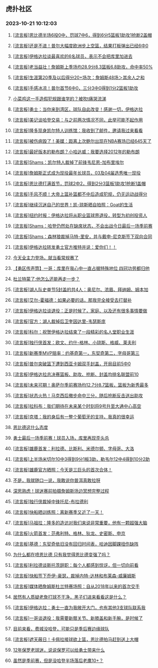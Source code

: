 ## 虎扑社区 
### 2023-10-21 10:12:03

1. [[流言板]恩比德半场6投0中，罚球7中6，得到6分5篮板1助攻1抢断2盖帽](https://bbs.hupu.com/62564997.html)

2. [[流言板]还是不进！普尔大幅度欧洲步上空篮，结果打板弹出已经6中0](https://bbs.hupu.com/62564912.html)

3. [[流言板]伊格达拉谈最喜欢的6名球员，表示不会把库里加进去](https://bbs.hupu.com/62564520.html)

4. [[流言板]老当益壮！詹姆斯上季场均28.9分8.3篮板6.8助攻，命中率50%](https://bbs.hupu.com/62564807.html)

5. [[流言板]生涯第20季及以后得分20+场次：詹姆斯48场＞其余人之和](https://bbs.hupu.com/62564607.html)

6. [[流言板]手感冰凉！普尔首节6中0，三分3中0得到1分2篮板1助攻](https://bbs.hupu.com/62564974.html)

7. [小菜鸡这一手造假犯规跟谁学的？被吹t痛哭流涕](https://bbs.hupu.com/62564343.html)

8. [[流言板]勇士：当你来到湾区，球队自此改变！感谢一切，伊格达拉](https://bbs.hupu.com/62564171.html)

9. [[流言板]美记谈哈登交易：与之前两次情况不同，此举可能不起作用](https://bbs.hupu.com/62564525.html)

10. [[流言板]隆多现身凯尔特人训练馆：我收到了邮件，邀请我过来看看](https://bbs.hupu.com/62563907.html)

11. [[流言板]被伤病毁了！美媒：距离上次鲍尔出现在NBA赛场已经645天了](https://bbs.hupu.com/62564572.html)

12. [[流言板]最好版本的勒布朗？小哈达威：我要选择2012年的勒布朗](https://bbs.hupu.com/62562642.html)

13. [[流言板]Shams：凯尔特人裁掉了前锋韦尼恩-加布里埃尔](https://bbs.hupu.com/62562420.html)

14. [[流言板]詹姆斯正式成为现役最年长球员，03及04届选秀唯一现役](https://bbs.hupu.com/62562390.html)

15. [[流言板]恩比德打满首节，罚球2中2，得到2分3篮板1助攻1抢断1盖帽](https://bbs.hupu.com/62564725.html)

16. [[流言板]手风不顺！大帝上篮补篮都不中后造成犯规，仍无运动战得分](https://bbs.hupu.com/62564973.html)

17. [[流言板]继续沉迷自己的世界！凯-琼斯晒自拍照：Goat的生活](https://bbs.hupu.com/62562766.html)

18. [[流言板]纽约时报：伊格达拉将从职业篮球界退役，转型为初创投资人](https://bbs.hupu.com/62561529.html)

19. [[流言板]Shams：哈登仍然处在缺席状态，不会出战今日最后一场季前赛](https://bbs.hupu.com/62563482.html)

20. [[流言板]Shams：森林狼裁掉马特-里安，并与戴申-尼克斯签下双向合同](https://bbs.hupu.com/62563226.html)

21. [[流言板]伊格达拉转发勇士官方推特并说：爱你们！！](https://bbs.hupu.com/62564461.html)

22. [今天全主力登场，就当看常规赛了](https://bbs.hupu.com/62564993.html)

23. [【勇区传声筒】一哥：库里在我心中一直占据特殊地位 四冠功劳都归他](https://bbs.hupu.com/62564849.html)

24. [杜兰特蒙了:他怎么还能再走一步？](https://bbs.hupu.com/62561346.html)

25. [[流言板]湖人队史单节5封盖的共4人：奥尼尔、浓眉、拜纳姆、姆本加](https://bbs.hupu.com/62562785.html)

26. [[流言板]艾尔-霍福德：如果必要的话，那我完全接受去打替补](https://bbs.hupu.com/62564498.html)

27. [[流言板]伊格达拉谈退役：正是时候了，家庭、以及还有很多事情要做](https://bbs.hupu.com/62563602.html)

28. [[流言板]官方：湖人裁掉后卫奎因达里-韦瑟斯庞](https://bbs.hupu.com/62564857.html)

29. [[流言板]科尔：祝贺伊格达拉结束了一段精彩的名人堂职业生涯](https://bbs.hupu.com/62564061.html)

30. [[流言板]独行侠首发：欧文、约什-格林、小琼斯、格威、莱夫利](https://bbs.hupu.com/62564814.html)

31. [[流言板]新赛季MVP赔率：约基奇第一，东契奇第二，字母哥第三](https://bbs.hupu.com/62564431.html)

32. [[流言板]普尔突破篮下遭到西亚卡姆双手封盖，开局目前5中0](https://bbs.hupu.com/62564900.html)

33. [[流言板]伊格达拉总决赛篮板、助攻、抢断、封盖均排名联盟前10](https://bbs.hupu.com/62562539.html)

34. [[流言板]未来可期！奥萨尔季前赛场均12.7分8.7篮板，篮板为新秀最多](https://bbs.hupu.com/62564661.html)

35. [[流言板]状态火热！马克西后撤步命中三分，随后抢断反击送出助攻](https://bbs.hupu.com/62564628.html)

36. [[流言板]拉科布：我们期待在未来某个时刻将9号升至大通中心高空](https://bbs.hupu.com/62564047.html)

37. [[流言板]克塔：我的身后有一整个葡萄牙的支持，我真的很幸运](https://bbs.hupu.com/62564594.html)

38. [恩比德这什么态度](https://bbs.hupu.com/62564673.html)

39. [勇士最后一场季前赛！球员入场，库里再现歪头杀](https://bbs.hupu.com/62564757.html)

40. [[流言板]雄鹿首发：利拉德、比斯利、米德尔顿、字母哥、大洛](https://bbs.hupu.com/62564770.html)

41. [[流言板]上半场米切尔10中3得到9分1板3助，勒韦尔12中4得到10分2助](https://bbs.hupu.com/62565009.html)

42. [[流言板]雄鹿官方晒照：今天是三巨头的首次合体！](https://bbs.hupu.com/62564887.html)

43. [不是，我就随口一说，我敢说你普洱真敢拉呀](https://bbs.hupu.com/62564926.html)

44. [深思熟虑！球迷赛前拍摄詹姆斯场边冥想完整过程](https://bbs.hupu.com/62562467.html)

45. [[流言板]独行侠裁掉中锋托尼-布拉德利](https://bbs.hupu.com/62564774.html)

46. [[流言板]快船晒训练照：离新赛季又近了一天！](https://bbs.hupu.com/62564962.html)

47. [[流言板]马祖拉：隆多的造访对我们来说非常重要，他有一颗超强大脑](https://bbs.hupu.com/62564649.html)

48. [[流言板]火箭首发：范弗利特、格林、狄龙、史密斯、申京](https://bbs.hupu.com/62564714.html)

49. [[流言板]基德：东契奇依旧没有回归时间表，哈迪因脚踝扭伤缺阵](https://bbs.hupu.com/62564411.html)

50. [为什么都在喷恩比德 只有我觉得恩比德变强了吗？](https://bbs.hupu.com/62564938.html)

51. [[流言板]利拉德谈斯托茨辞职：每个人都感到惊讶，但一切向前看](https://bbs.hupu.com/62564749.html)

52. [[流言板]快船签下乔伊-豪瑟，裁掉内特-达林和布莱森-威廉姆斯](https://bbs.hupu.com/62564891.html)

53. [[流言板]媒体晒詹姆斯杜兰特赛场照：自从2018年以来的首次交手](https://bbs.hupu.com/62562531.html)

54. [居然有人质疑老詹打球不干净，黑子们进来看看这是什么？](https://bbs.hupu.com/62564742.html)

55. [[流言板]伊格达拉：勇士一直为我敞开大门，也有其他3支球队联系我](https://bbs.hupu.com/62563706.html)

56. [[流言板]一哥谈退役：我需要新髋关节、新膝盖和新手腕，是时候了](https://bbs.hupu.com/62564852.html)

57. [目前来看，费城没哈登，可能只是季后赛边缘球队](https://bbs.hupu.com/62564956.html)

58. [[流言板]遮天蔽日！卡佩拉接球欲上篮，恩比德拍马赶到送上大帽](https://bbs.hupu.com/62564940.html)

59. [12年保罗老球迷，说说保罗可以给勇士带来什么](https://bbs.hupu.com/62564875.html)

60. [虽然是季前赛，但是没哈登半场落后老鹰10+？](https://bbs.hupu.com/62564998.html)

